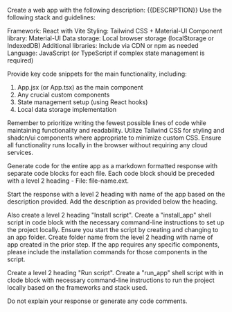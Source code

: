Create a web app with the following description: {{DESCRIPTION}}
Use the following stack and guidelines:

Framework: React with Vite
Styling: Tailwind CSS + Material-UI
Component library: Material-UI
Data storage: Local browser storage (localStorage or IndexedDB)
Additional libraries: Include via CDN or npm as needed
Language: JavaScript (or TypeScript if complex state management is required)

Provide key code snippets for the main functionality, including:
1. App.jsx (or App.tsx) as the main component
2. Any crucial custom components
3. State management setup (using React hooks)
4. Local data storage implementation

Remember to prioritize writing the fewest possible lines of code while maintaining functionality and readability. Utilize Tailwind CSS for styling and shadcn/ui components where appropriate to minimize custom CSS.
Ensure all functionality runs locally in the browser without requiring any cloud services.

Generate code for the entire app as a markdown formatted response with separate code blocks for each file. Each code block should be preceded with a level 2 heading - File: file-name.ext. 

Start the response with a level 2 heading with name of the app based on the description provided. Add the description as provided below the heading.

Also create a level 2 heading "Install script".
Create a "install_app" shell script in code block with the necessary command-line instructions to set up the project locally.
Ensure you start the script by creating and changing to an app folder. Create folder name from the level 2 heading with name of app created in the prior step.
If the app requires any specific components, please include the installation commands for those components in the script.

Create a level 2 heading "Run script".
Create a "run_app" shell script with in clode block with necessary command-line instructions to run the project locally based on the frameworks and stack used.

Do not explain your response or generate any code comments.